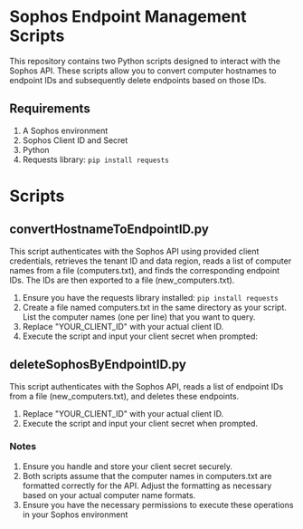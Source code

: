 # Sophos Endpoint Management Scripts

This repository contains two Python scripts designed to interact with the Sophos API. These scripts allow you to convert computer hostnames to endpoint IDs and subsequently delete endpoints based on those IDs.

## Requirements

1) A Sophos environment
2) Sophos Client ID and Secret
3) Python
4) Requests library: ```pip install requests```


# Scripts

## convertHostnameToEndpointID.py

This script authenticates with the Sophos API using provided client credentials, retrieves the tenant ID and data region, reads a list of computer names from a file (computers.txt), and finds the corresponding endpoint IDs. The IDs are then exported to a file (new_computers.txt).

1) Ensure you have the requests library installed:  ```pip install requests```
2) Create a file named computers.txt in the same directory as your script. List the computer names (one per line) that you want to query.
3) Replace "YOUR_CLIENT_ID" with your actual client ID.
4) Execute the script and input your client secret when prompted:


## deleteSophosByEndpointID.py

This script authenticates with the Sophos API, reads a list of endpoint IDs from a file (new_computers.txt), and deletes these endpoints.

1) Replace "YOUR_CLIENT_ID" with your actual client ID.
2) Execute the script and input your client secret when prompted.



### Notes
1) Ensure you handle and store your client secret securely.
2) Both scripts assume that the computer names in computers.txt are formatted correctly for the API. Adjust the formatting as necessary based on your actual computer name formats.
3) Ensure you have the necessary permissions to execute these operations in your Sophos environment
